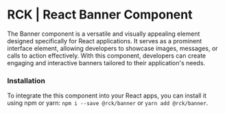 # RCK | React Banner Component

The Banner component is a versatile and visually appealing element designed specifically for React applications.
It serves as a prominent interface element, allowing developers to showcase images, messages,
or calls to action effectively. With this component, developers can create engaging and interactive banners tailored to their application's needs.

### Installation 

To integrate the this component into your React apps, you can install it using npm or yarn: `npm i --save @rck/banner` or `yarn add @rck/banner`.
